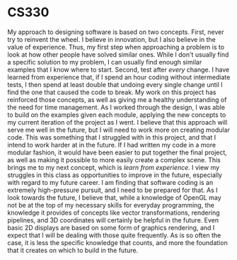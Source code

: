 # CS330

My approach to designing software is based on two concepts. First, never try to reinvent the wheel. I believe in innovation, but I also believe in the value of experience. Thus, my first step when approaching a problem is to look at how other people have solved similar ones. While I don't usually find a specific solution to my problem, I can usually find enough similar examples that I know where to start. Second, test after _every_ change. I have learned from experience that, if I spend an hour coding without intermediate tests, I then spend at least double that undoing every single change until I find the one that caused the code to break. My work on this project has reinforced those concepts, as well as giving me a healthy understanding of the need for time management. As I worked through the design, I was able to build on the examples given each module, applying the new concepts to my current iteration of the project as I went. I believe that this approach will serve me well in the future, but I will need to work more on creating modular code. This was something that I struggled with in this project, and that I intend to work harder at in the future. If I had written my code in a more modular fashion, it would have been easier to put together the final project, as well as making it possible to more easily create a complex scene. 
This brings me to my next concept, which is _learn from experience._ I view my struggles in this class as opportunities to improve in the future, especially with regard to my future career. I am finding that software coding is an extremely high-pressure pursuit, and I need to be prepared for that. 
As I look towards the future, I believe that, while a knowledge of OpenGL may not be at the top of my necessary skills for everyday programming, the knowledge it provides of concepts like vector transformations, rendering pipelines, and 3D coordinates will certainly be helpful in the future. Even  basic 2D displays are based on some form of graphics rendering, and I expect that I will be dealing with those quite frequently. As is so often the case, it is less the specific knowledge that counts, and more the foundation that it creates on which to build in the future.
